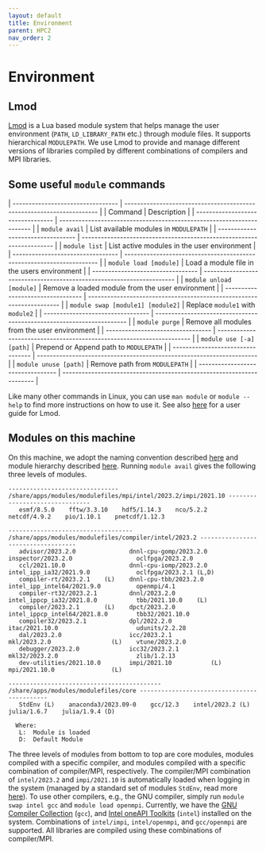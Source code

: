 ```yaml
---
layout: default
title: Environment
parent: HPC2
nav_order: 2
---
```


# Environment

## Lmod

[Lmod](https://lmod.readthedocs.io/en/latest/index.html) is a Lua based module system that helps manage the user environment (`PATH`, `LD_LIBRARY_PATH` etc.) through module files. It supports hierarchical `MODULEPATH`. We use Lmod to provide and manage different versions of libraries compiled by different combinations of compilers and MPI libraries.

## Some useful `module` commands

| --------------------------------- | --------------------------------------------------------------------- |
| Command                           | Description                                                           |
| --------------------------------- | --------------------------------------------------------------------- |
| `module avail`                    | List available modules in `MODULEPATH`                                |
| --------------------------------- | --------------------------------------------------------------------- |
| `module list`                     | List active modules in the user environment                           |
| --------------------------------- | --------------------------------------------------------------------- |
| `module load [module]`            | Load a module file in the users environment                           |
| --------------------------------- | --------------------------------------------------------------------- |
| `module unload [module]`          | Remove a loaded module from the user environment                      |
| --------------------------------- | --------------------------------------------------------------------- |
| `module swap [module1] [module2]` | Replace `module1` with `module2`                                      |
| --------------------------------- | --------------------------------------------------------------------- |
| `module purge`                    | Remove all modules from the user environment                          |
| --------------------------------- | --------------------------------------------------------------------- |
| `module use [-a] [path]`          | Prepend or Append path to `MODULEPATH`                                |
| --------------------------------- | --------------------------------------------------------------------- |
| `module unuse [path]`             | Remove path from `MODULEPATH`                                         |
| --------------------------------- | --------------------------------------------------------------------- |

Like many other commands in Linux, you can use `man module` or `module --help` to find more instructions on how to use it. See also [here](https://lmod.readthedocs.io/en/latest/010_user.html) for a user guide for Lmod.

## Modules on this machine

On this machine, we adopt the naming convention described [here](https://lmod.readthedocs.io/en/latest/055_module_names.html) and module hierarchy described [here](https://lmod.readthedocs.io/en/latest/080_hierarchy.html). Running `module avail` gives the following three levels of modules.

```
------------------------------- /share/apps/modules/modulefiles/mpi/intel/2023.2/impi/2021.10 -------------------------------
   esmf/8.5.0    fftw/3.3.10    hdf5/1.14.3    nco/5.2.2    netcdf/4.9.2    pio/1.10.1    pnetcdf/1.12.3

----------------------------------- /share/apps/modules/modulefiles/compiler/intel/2023.2 -----------------------------------
   advisor/2023.2.0               dnnl-cpu-gomp/2023.2.0        inspector/2023.2.0                  oclfpga/2023.2.0
   ccl/2021.10.0                  dnnl-cpu-iomp/2023.2.0        intel_ipp_ia32/2021.9.0             oclfpga/2023.2.1 (L,D)
   compiler-rt/2023.2.1    (L)    dnnl-cpu-tbb/2023.2.0         intel_ipp_intel64/2021.9.0          openmpi/4.1
   compiler-rt32/2023.2.1         dnnl/2023.2.0                 intel_ippcp_ia32/2021.8.0           tbb/2021.10.0    (L)
   compiler/2023.2.1       (L)    dpct/2023.2.0                 intel_ippcp_intel64/2021.8.0        tbb32/2021.10.0
   compiler32/2023.2.1            dpl/2022.2.0                  itac/2021.10.0                      udunits/2.2.28
   dal/2023.2.0                   icc/2023.2.1                  mkl/2023.2.0                 (L)    vtune/2023.2.0
   debugger/2023.2.0              icc32/2023.2.1                mkl32/2023.2.0                      zlib/1.2.13
   dev-utilities/2021.10.0        impi/2021.10           (L)    mpi/2021.10.0                (L)

------------------------------------------- /share/apps/modules/modulefiles/core --------------------------------------------
   StdEnv (L)    anaconda3/2023.09-0    gcc/12.3    intel/2023.2 (L)    julia/1.6.7    julia/1.9.4 (D)

  Where:
   L:  Module is loaded
   D:  Default Module
```
The three levels of modules from bottom to top are core modules, modules compiled with a specific compiler, and modules compiled with a specific combination of compiler/MPI, respectively. The compiler/MPI combination of `intel/2023.2` and `impi/2021.10` is automatically loaded when logging in the system (managed by a standard set of modules `StdEnv`, read more [here](https://lmod.readthedocs.io/en/latest/070_standard_modules.html)). To use other compilers, e.g., the GNU compiler, simply run `module swap intel gcc` and `module load openmpi`. Currently, we have the [GNU Compiler Collection](https://gcc.gnu.org) (`gcc`), and [Intel oneAPI Toolkits](https://www.intel.com/content/www/us/en/developer/tools/oneapi/overview.html) (`intel`) installed on the system. Combinations of `intel/impi`, `intel/openmpi`, and `gcc/openmpi` are supported. All libraries are compiled using these combinations of compiler/MPI.

